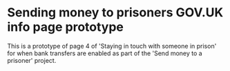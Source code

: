 # Sending money to prisoners GOV.UK info page prototype

This is a prototype of page 4 of 'Staying in touch with someone in prison' for when bank transfers are enabled as part of the 'Send money to a prisoner' project.

